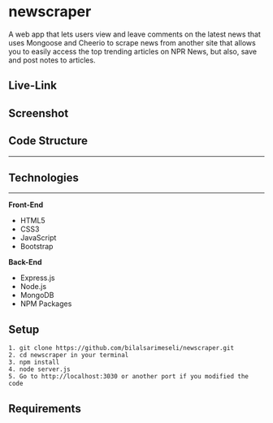 # newscraper
A web app that lets users view and leave comments on the latest news that uses Mongoose and Cheerio to scrape news from another site that allows you to easily access the top trending articles on NPR News, but also, save and post notes to articles.

## Live-Link


## Screenshot


## Code Structure
_________________



## Technologies
_________________

**Front-End**

 * HTML5
 * CSS3
 * JavaScript
 * Bootstrap
 
**Back-End**

 * Express.js
 * Node.js
 * MongoDB
 * NPM Packages

## Setup
```
1. git clone https://github.com/bilalsarimeseli/newscraper.git
2. cd newscraper in your terminal
3. npm install
4. node server.js
5. Go to http://localhost:3030 or another port if you modified the code

```

## Requirements
